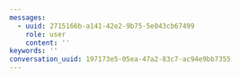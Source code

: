 ```yaml
---
messages:
  - uuid: 2715166b-a141-42e2-9b75-5e043cb67499
    role: user
    content: ''
keywords: ''
conversation_uuid: 197173e5-05ea-47a2-83c7-ac94e9bb7355
---
```

